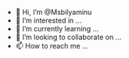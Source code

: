- 👋 Hi, I’m @Msbilyaminu
- 👀 I’m interested in ...
- 🌱 I’m currently learning ...
- 💞️ I’m looking to collaborate on ...
- 📫 How to reach me ...

<!---
Msbilyaminu/Msbilyaminu is a ✨ special ✨ repository because its `README.md` (this file) appears on your GitHub profile.
You can click the Preview link to take a look at your changes.
--->
